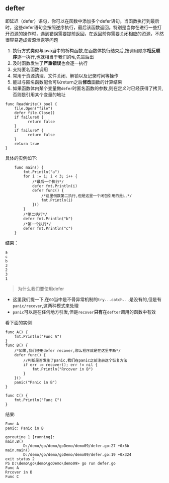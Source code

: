 ## defter

即延迟（defer）语句，你可以在函数中添加多个defer语句。当函数执行到最后时，这些defer语句会按照逆序执行，最后该函数返回。特别是当你在进行一些打开资源的操作时，遇到错误需要提前返回，在返回前你需要关闭相应的资源，不然很容易造成资源泄露等问题

1. 执行方式类似与java当中的析构函数,在函数体执行结束后,按调用顺序**相反顺序**逐一执行,也就相当于我们的`堆`,先进后出
2. 及时函数发生了**严重错误**也会逐一执行
3. 支持匿名函数调用
4. 常用于资源清理、文件关闭、解锁以及记录时间等操作
5. 能过与匿名函数配合可以return之后**修改**函数的计算结果
6. 如果函数体内某个变量做`defer`时匿名函数的参数,则在定义时已经获得了拷贝,否则是引用某个变量的地址

```
func ReadWrite() bool {
    file.Open("file")
    defer file.Close()
    if failureX {
          return false
    }
    if failureY {
          return false
    }
    return true
}
```

具体的实例如下:
```
    func main() {
    	fmt.Println("a")
    	for i := 1; i < 3; i++ {
            /*最后一个执行*/
    		defer fmt.Println(i)
    		defer func() {
                /*这里倒数第二执行,但是这里一个闭包引用的是i,*/
    			fmt.Println(i)
    		}()
    	}
        /*第二执行*/
    	defer fmt.Println("b")
        /*第一个执行*/
    	defer fmt.Println("c")
    }
```
结果：
```
a
c
b
3
2
3
1
```
> 为什么我们要使用defer

- 这里我们提一下,在`GO`当中是不骨异常机制的`try...catch...`是没有的,但是有`panic/recover`,这两种模式来处理
- `panic`可以是在任何地方引发,但是`recover`**只有**在`defter`调用的函数中有效

看下面的实例
```
func A() {
	fmt.Println("Func A")
}
func B() {
    /*如果,我们使用defer recover,那么程序就是在这里中断*/
	defer func() {
		//判断是否发生了panic,我们在panic之前注册这个恢复方法
		if err := recover(); err != nil {
			fmt.Println("Rrcover in B")
		}
	}()
	panic("Panic in B")
}

func C() {
	fmt.Println("Func C")
}
```
结果:
```
Func A
panic: Panic in B
 
goroutine 1 [running]:
main.B()
        D:/demo/go/demo/goDemo/demo09/defer.go:27 +0x6b
main.main()
        D:/demo/go/demo/goDemo/demo09/defer.go:19 +0x324
exit status 2
PS D:\demo\go\demo\goDemo\demo09> go run defer.go
Func A
Rrcover in B
Func C

```
